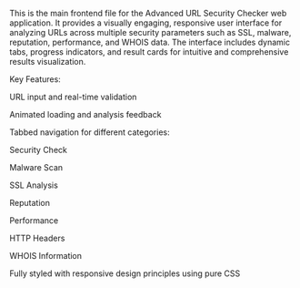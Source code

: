 This is the main frontend file for the Advanced URL Security Checker web application. It provides a visually engaging, responsive user interface for analyzing URLs across multiple security parameters such as SSL, malware, reputation, performance, and WHOIS data. The interface includes dynamic tabs, progress indicators, and result cards for intuitive and comprehensive results visualization.

Key Features:

URL input and real-time validation

Animated loading and analysis feedback

Tabbed navigation for different categories:

Security Check

Malware Scan

SSL Analysis

Reputation

Performance

HTTP Headers

WHOIS Information

Fully styled with responsive design principles using pure CSS
